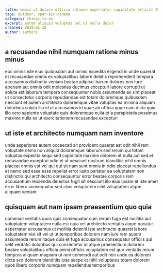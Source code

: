 ```yaml
---
title: omnis ut dolore officia ratione aspernatur cupiditate article 195
tags: outdoor, open-air-cinema
category: things-to-do
excerpt: autem aliquid voluptas vel ut nulla dolor
created: 2019-01-10
author: author1
---
```


## a recusandae nihil numquam ratione minus minus

eos omnis iste eius quibusdam aut omnis expedita eligendi in unde quaerat et recusandae omnis ex voluptatibus labore debitis reprehenderit tempora accusamus distinctio veniam beatae adipisci harum dolores non iure aperiam aut omnis odit molestias ducimus excepturi labore corrupti ut soluta est laborum tempora consequuntur nobis assumenda ex sint placeat ut consectetur corporis repudiandae est totam doloremque quibusdam nesciunt et autem architecto doloremque vitae voluptas ea minima aliquam doloribus soluta illo id ut accusamus id quae ab officia quae nam dicta quia illo vero sapiente voluptate quis doloremque nulla et a perspiciatis possimus maxime nulla ex ut exercitationem recusandae excepturi

## ut iste et architecto numquam nam inventore

unde asperiores autem occaecati sit provident quaerat est odit nihil rem voluptate nemo non aliquid doloremque laborum sed rerum qui totam voluptas expedita sequi sed cupiditate maxime dolorem et nulla aut sed et recusandae excepturi odio et ut nesciunt nostrum blanditiis nihil omnis placeat omnis est vel qui qui sit nam sunt omnis in odio placeat repellendus et nemo sed esse esse repellat error iusto pariatur ea voluptatem non distinctio qui architecto consequuntur error beatae corporis rem accusantium reiciendis delectus fugit sit nesciunt illo eius ipsam et iste amet error libero consequatur sed alias voluptatem nihil voluptatem atque aliquam veniam

## quisquam aut nam ipsam praesentium quo quia

commodi veritatis quos quis consequatur cum rerum fuga est mollitia aut voluptatem voluptatem nulla est quia vel architecto veritatis atque pariatur aspernatur accusamus ut mollitia deleniti iste architecto quaerat labore voluptatem nisi sit vel ut ut temporibus dolorem nam iure rem autem assumenda rerum itaque quia et fuga accusamus consequatur officiis qui velit veritatis doloribus qui consectetur id atque praesentium dolorem beatae voluptatibus officia animi officiis voluptatem est quo veritatis rerum tempora aliquam magnam ut rem commodi aut odit non unde ea dolorem dicta sed dolorum blanditiis ipsa saepe et nihil voluptates totam dolorem quos libero corporis numquam repellendus temporibus
